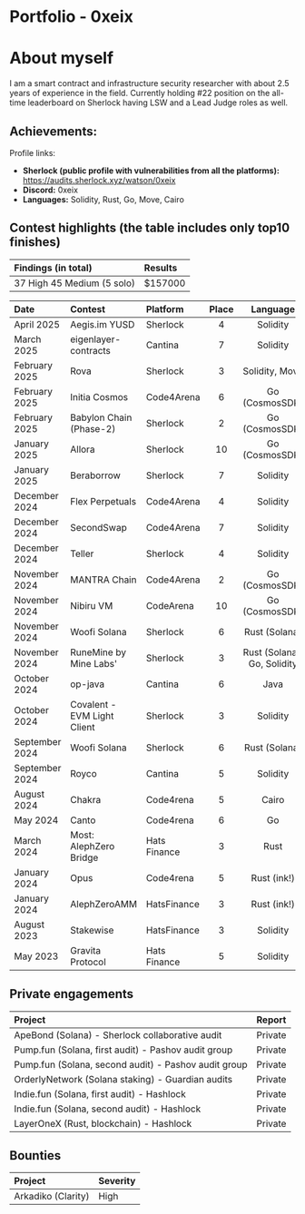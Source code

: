 
# Portfolio - 0xeix

# About myself

I am a smart contract and infrastructure security researcher with about 2.5 years of experience in the field. Currently holding #22 position on the all-time leaderboard on Sherlock having LSW and a Lead Judge roles as well.


## Achievements:

Profile links:
- **Sherlock (public profile with vulnerabilities from all the platforms):** https://audits.sherlock.xyz/watson/0xeix 
- **Discord:** 0xeix
- **Languages:** Solidity, Rust, Go, Move, Cairo


## Contest highlights (the table includes only top10 finishes)


| Findings (in total)            | Results    | 
|:-------------------|:-------------|
| 37 High 45 Medium (5 solo)  | $157000 |


| Date             | Contest                                                                       | Platform                                                                                 | Place | Language
|:-------------------|:------------------------------------------------------------------------------|:--------------------------------------------------------------------------------------------|:-------:|:-------:|
|April 2025 | Aegis.im YUSD | Sherlock| 4 | Solidity
|March 2025 | eigenlayer-contracts | Cantina| 7 | Solidity
|February 2025 | Rova | Sherlock | 3 | Solidity, Move
|February 2025 | Initia Cosmos | Code4Arena | 6 | Go (CosmosSDK)
|February 2025 | Babylon Chain (Phase-2) | Sherlock | 2 | Go (CosmosSDK)
|January 2025 | Allora | Sherlock | 10 | Go (CosmosSDK)
|January 2025 | Beraborrow | Sherlock | 7 | Solidity
|December 2024 | Flex Perpetuals | Code4Arena | 4 | Solidity
|December 2024 | SecondSwap | Code4Arena | 7 | Solidity
|December 2024 | Teller | Sherlock | 4 | Solidity
|November 2024 | MANTRA Chain | Code4Arena| 2 | Go (CosmosSDK)
|November 2024 | Nibiru VM | CodeArena | 10 | Go (CosmosSDK)
|November 2024 | Woofi Solana | Sherlock | 6 | Rust (Solana) 
|November 2024 | RuneMine by Mine Labs'| Sherlock | 3 | Rust (Solana), Go, Solidity
|October 2024 | op-java | Cantina | 6 | Java
|October 2024 | Covalent - EVM Light Client | Sherlock | 3 | Solidity
|September 2024 | Woofi Solana | Sherlock | 6 | Rust (Solana)
|September 2024 | Royco | Cantina | 5 | Solidity
|August 2024  | Chakra | Code4rena | 5 | Cairo
|May 2024  | Canto | Code4rena | 6 | Go
|March 2024  | Most: AlephZero Bridge | Hats Finance | 3 | Rust
|January 2024  | Opus | Code4rena | 5 | Rust (ink!)
|January  2024  | AlephZeroAMM | HatsFinance | 3  | Rust (ink!)
|August  2023  | Stakewise | HatsFinance | 3  | Solidity
|May 2023  | Gravita Protocol | Hats Finance | 5 | Solidity





## Private engagements

| Project          | Report   | 
|:-------------------|:-------------|
| ApeBond (Solana) - Sherlock collaborative audit | Private |
| Pump.fun (Solana, first audit) - Pashov audit group | Private |
| Pump.fun (Solana, second audit) - Pashov audit group | Private |
| OrderlyNetwork (Solana staking) - Guardian audits | Private |
| Indie.fun (Solana, first audit) - Hashlock | Private |
| Indie.fun (Solana, second audit) - Hashlock | Private |
| LayerOneX (Rust, blockchain) - Hashlock | Private |


## Bounties

| Project          | Severity   |
|:-------------------|:-------------|
| Arkadiko (Clarity) | High |
